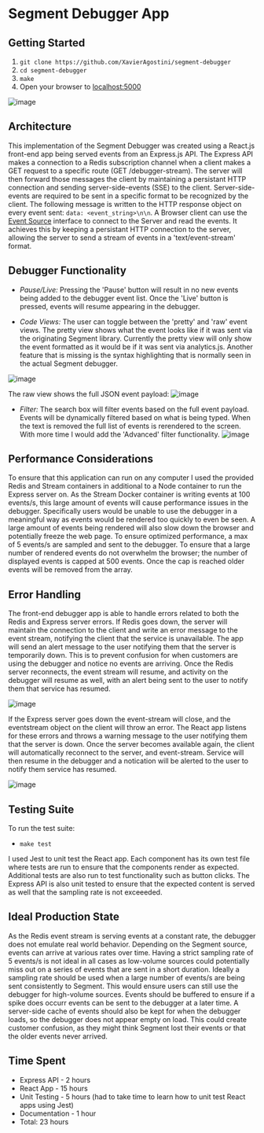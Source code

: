 # Segment Debugger App

## Getting Started

1. `git clone https://github.com/XavierAgostini/segment-debugger`
2. `cd segment-debugger`
3. `make`
4. Open your browser to [localhost:5000](http://localhost:5000)

![image](https://user-images.githubusercontent.com/7476817/45786389-1bbd4200-bc25-11e8-83a8-200ddee8c6d6.png)

## Architecture

This implementation of the Segment Debugger was created using a React.js front-end app being served events from an Express.js API. The Express API makes a connection to a Redis subscription channel when a client makes a GET request to a specific route (GET /debugger-stream). The server will then forward those messages the client by maintaining a persistant HTTP connection and sending server-side-events (SSE) to the client. Server-side-events are required to be sent in a specific format to be recognized by the client. The following message is written to the HTTP response object on every event sent: `data: <event_string>\n\n`. A Browser client can use the [Event Source](https://developer.mozilla.org/en-US/docs/Web/API/EventSource) interface to connect to the Server and read the events. It achieves this by keeping a persistant HTTP connection to the server, allowing the server to send a stream of events in a 'text/event-stream' format. 

## Debugger Functionality

- *Pause/Live:* Pressing the 'Pause' button will result in no new events being added to the debugger event list. Once the 'Live' button is pressed, events will resume appearing in the debugger.

- *Code Views:* The user can toggle between the 'pretty' and 'raw' event views. The pretty view shows what the event looks like if it was sent via the originating Segment library. Currently the pretty view will only show the event formatted as it would be if it was sent via analytics.js. Another feature that is missing is the syntax highlighting that is normally seen in the actual Segment debugger.

![image](https://user-images.githubusercontent.com/7476817/45786437-4909f000-bc25-11e8-97a2-533b4b35aaa4.png)

The raw view shows the full JSON event payload:
![image](https://user-images.githubusercontent.com/7476817/45786303-b9644180-bc24-11e8-950c-9072a6d91a37.png)

- *Filter:*  The search box will filter events based on the full event payload. Events will be dynamically filtered based on what is being typed. When the text is removed the full list of events is rerendered to the screen. With more time I would add the 'Advanced' filter functionality.
![image](https://user-images.githubusercontent.com/7476817/45786342-e4e72c00-bc24-11e8-8491-6fe98c8576bb.png)

## Performance Considerations

To ensure that this application can run on any computer I used the provided Redis and Stream containers in additional to a Node container to run the Express server on. As the Stream Docker container is writing events at 100 events/s, this large amount of events will cause performance issues in the debugger. Specifically users would be unable to use the debugger in a meaningful way as events would be rendered too quickly to even be seen. A large amount of events being rendered will also slow down the browser and potentially freeze the web page. To ensure optimized performance, a max of 5 events/s are sampled and sent to the debugger. To ensure that a large number of rendered events do not overwhelm the browser; the number of displayed events is capped at 500 events. Once the cap is reached older events will be removed from the array.

## Error Handling

The front-end debugger app is able to handle errors related to both the Redis and Express server errors. If Redis goes down, the server will maintain the connection to the client and write an error message to the event stream, notifying the client that the service is unavailable. The app will send an alert message to the user notifying them that the server is temporarily down. This is to prevent confusion for when customers are using the debugger and notice no events are arriving. Once the Redis server reconnects, the event stream will resume, and activity on the debugger will resume as well, with an alert being sent to the user to notify them that service has resumed. 


![image](https://user-images.githubusercontent.com/7476817/45731940-df3f0700-bb8e-11e8-8a5d-e68e08c9a26b.png)

If the Express server goes down the event-stream will close, and the eventstream object on the client will throw an error. The React app listens for these errors and throws a warning message to the user notifying them that the server is down. Once the server becomes available again, the client will automatically reconnect to the server, and event-stream. Service will then resume in the debugger and a notication will be alerted to the user to notify them service has resumed. 

![image](https://user-images.githubusercontent.com/7476817/45732056-72783c80-bb8f-11e8-83ce-6bd956497659.png)

## Testing Suite

To run the test suite:

- `make test`

I used Jest to unit test the React app. Each component has its own test file where tests are run to ensure that the components render as expected. Additional tests are also run to test functionality such as button clicks. The Express API is also unit tested to ensure that the expected content is served as well that the sampling rate is not exceeeded.

## Ideal Production State

As the Redis event stream is serving events at a constant rate, the debugger does not emulate real world behavior. Depending on the Segment source, events can arrive at various rates over time. Having a strict sampling rate of 5 events/s is not ideal in all cases as low-volume sources could potentially miss out on a series of events that are sent in a short duration. Ideally a sampling rate should be used when a large number of events/s are being sent consistently to Segment. This would ensure users can still use the debugger for high-volume sources. Events should be buffered to ensure if a spike does occurr events can be sent to the debugger at a later time. A server-side cache of events should also be kept for when the debugger loads, so the debugger does not appear empty on load. This could create customer confusion, as they might think Segment lost their events or that the older events never arrived.

## Time Spent
- Express API - 2 hours
- React App - 15 hours
- Unit Testing - 5 hours (had to take time to learn how to unit test React apps using Jest)
- Documentation - 1 hour
- Total: 23 hours
